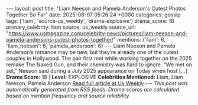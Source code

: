 --- layout: post title: "Liam Neeson and Pamela Anderson's Cutest Photos Together So Far" date: 2025-08-07 05:26:24 +0000 categories: gossip tags: ['liam', 'source-us_weekly', 'drama-explosive'] drama_score: 18 primary_celebrity: liam source: us_weekly source_url: "https://www.usmagazine.com/celebrity-news/pictures/liam-neeson-and-pamela-andersons-cutest-photos-together/" mentions: {'liam': 6, 'liam_neeson': 6, 'pamela_anderson': 6} --- Liam Neeson and Pamela Anderson’s romance may be new, but they’re already one of the cutest couples in Hollywood. The pair first met while working together on the 2025 remake The Naked Gun, and their chemistry was hard to ignore. “We met on set,” Neeson said during a July 2025 appearance on Today when host […] **Drama Score:** 18 | **Level:** EXPLOSIVE **Celebrities Mentioned:** Liam, Liam Neeson, Pamela Anderson [Read full article at Us Weekly](https://www.usmagazine.com/celebrity-news/pictures/liam-neeson-and-pamela-andersons-cutest-photos-together/) --- *This post was automatically generated from RSS feeds. Drama scores are calculated based on mention frequency and source reliability.*
